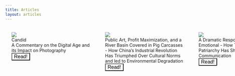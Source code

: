 ```yaml
---
title: Articles
layout: articles
---
```


<html>
	<body>
		<div class="grid-container">
			<div class="ui card">
			<div class="image">
				<img src=
"/Articles/candid_files/DSC_3167 (1).jpg">
			</div>
			<div class="content">
				<a class="header">Candid</a>
				<div class="description">
				A Commentary on the Digital Age and its Impact on Photography
				</div>
			</div>
		<form method="get" action="/articles/candid/">
    <button class="btn1"type="submit">Read!</button>
</form>	
		</div>
		<script src=
"candidjs.js">
		</script>
	</body>
</html>

<html>
	<body>
		<div  class="grid-container">
			<div class="ui card">
			<div class="image">
				<img src=
"/Articles/_index_files/silentink.jpg">
			</div>
			<div class="content">
				<a class="header">Public Art, Profit Maximization, and a River Basin Covered in Pig Carcasses - How China’s Industrial Revolution Has Triumphed Over Cultural Norms and led to Environmental Degradation</a>
			</div>
		<form method="get" action="/articles/environment/">
    <button class="btn1"type="submit">Read!</button>
</form>	
		</div>
		<script src=
"publicartjs.js">
		</script>
	</body>
</html>

<html>
	<body>
		<div  class="grid-container">
			<div class="ui card">
			<div class="image">
				<img src=
"/Articles/_index_files/coverntry.jpg">
			</div>
			<div class="content">
				<a class="header">A Dramatic Response to Being Called Emotional - How The American Patriarchy Has Shaped Women’s Communication</a>
			</div>
		<form method="get" action="/articles/adramaticresponse/">
    <button class="btn1"type="submit">Read!</button>
</form>	
		</div>
		<script src=
"dramaticjs.js">
		</script>
	</body>
</html>

<html>
<style>
.grid-container{
  display: grid;
  grid-template-columns: repeat(3, 250px);
  grid-auto-rows: auto;
  grid-gap: 3rem;
}
.card{
  width: 250px;
  padding: 20px;
  border: 1px;
}
.btn1 {
  color : rgb(0, 0, 0);
  background-color: rgba(255, 255, 255);
  border-radius: 0px 0px 0px 0px;
  font-size: 16px;
}
</style>
</html>
